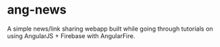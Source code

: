 ang-news
========

A simple news/link sharing webapp built while going through tutorials on using AngularJS + Firebase with AngularFire.
